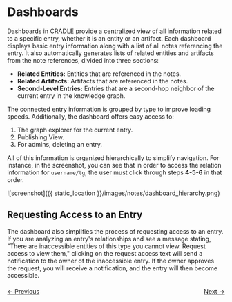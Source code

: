 # Dashboards

Dashboards in CRADLE provide a centralized view of all information related to a
specific entry, whether it is an entity or an artifact. Each dashboard displays
basic entry information along with a list of all notes referencing the entry. It
also automatically generates lists of related entities and artifacts from the
note references, divided into three sections:

- **Related Entities:** Entities that are referenced in the notes.
- **Related Artifacts:** Artifacts that are referenced in the notes.
- **Second-Level Entries:** Entries that are a second-hop neighbor of the current entry in the knowledge graph.

The connected entry information is grouped by type to improve loading speeds. Additionally, the dashboard offers easy access to:
1. The graph explorer for the current entry.
2. Publishing View.
3. For admins, deleting an entry.

All of this information is organized hierarchically to simplify navigation. For instance, in the screenshot, you can see that in order to access the relation information for `username/tg`, the user must click through steps **4-5-6** in that order.

![screenshot]({{ static_location }}/images/notes/dashboard_hierarchy.png)

## Requesting Access to an Entry

The dashboard also simplifies the process of requesting access to an entry. If you are analyzing an entry's relationships and see a message stating, "There are inaccessible entities of this type you cannot view. Request access to view them," clicking on the request access text will send a notification to the owner of the inaccessible entry. If the owner approves the request, you will receive a notification, and the entry will then become accessible.

<div style="display: flex; justify-content: space-between; margin-top: 20px;">
    <a href="/notes/guide_navigation" data-custom-href="/notes/guide_navigation">← Previous</a>
    <a href="/notes/guide_access" data-custom-href="/notes/guide_access">Next →</a>
</div>